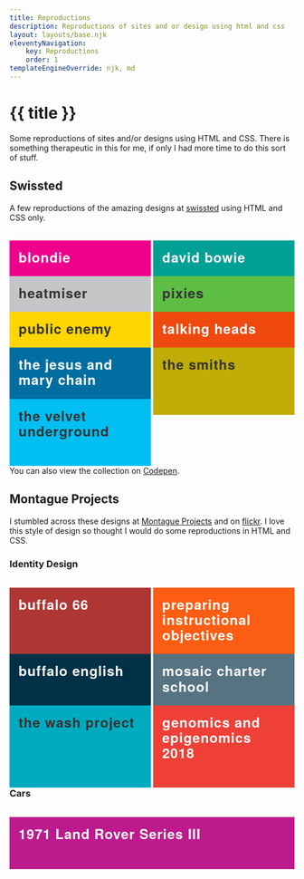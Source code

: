 ```yaml
---
title: Reproductions
description: Reproductions of sites and or design using html and css
layout: layouts/base.njk
eleventyNavigation:
    key: Reproductions
    order: 1
templateEngineOverride: njk, md
---
```


# {{ title }}

Some reproductions of sites and/or designs using HTML and CSS. There is something therapeutic in this for me, if only I had more time to do this sort of stuff.

## Swissted

A few reproductions of the amazing designs at [swissted](https://www.swissted.com/) using HTML and CSS only.

<style>

    .list-grid {
        margin: 2rem 0;
        padding: 0;
        list-style-type: none;
        display: grid;
        gap: 4px;
        grid-template-columns: repeat(auto-fit, minmax(180px, 1fr));
    }

    .list-grid a {
        display: block;
        padding: 1rem;
        height: 100%;
        text-decoration: none;
        font-size: 24px;
        font-weight: bold;
        font-family: "Helvetica Neue", Helvetica, sans-serif;
        letter-spacing: 1px;
        line-height: 1.7rem;
    }

    .list-grid a:hover {
        background-color: #000;
        color: #fff;
    }

    .talking-heads {
        color: #fff;
        background-color: #ef490f;
    }

    .blondie {
        background-color: #ed008c;
        color: #fff;
    }

    .pixies {
        background-color: #5ebd44;
        color: #333;
    }

    .smiths {
        background-color: #c0ac06;
        color: #333;
    }

    .bowie {
        background-color: #00a095;
        color: #fff;
    }

    .chain {
        background-color: #016ea1;
        color: #fff;
    }

    .underground {
        background-color: #01bef3;
        color: #333;
    }

    .enemy {
        background-color: #ffd502;
        color: #333;
    }

    .heatmiser {
        background-color: #c3c5c7;
        color: #333;
    }

    .buffalo {
        background-color: #ae3733;
        color: #fff;
    }

    .objectives {
        background-color: #fb5d13;
        color: #fff;
    }

    .buffalo-english {
        background-color: #003146;
        color: #fff;
    }

    .mosaic {
        background-color: #567381;
        color: #fff;
    }

    .the-wash-project {
        background-color: #00abc0;
        color: #333;
    }

    .gene {
        background-color: #ee4037;
        color: #fff;
    }

    .land-rover {
        background-color: #bd1a8d;
        color: #fff;
    }

</style>

<ul class="list-grid">
    <li><a href="./swissted/blondie" class="blondie">blondie</a></li>
    <li><a href="./swissted/david-bowie" class="bowie">david bowie</a></li>
    <li><a href="./swissted/heatmiser" class="heatmiser">heatmiser</a></li>
    <li><a href="./swissted/pixies" class="pixies">pixies</a></li>
    <li><a href="./swissted/public-enemy" class="enemy">public enemy</a></li>
    <li><a href="./swissted/talking-heads" class="talking-heads">talking heads</a></li>
    <li><a href="./swissted/the-jesus-and-mary-chain" class="chain">the jesus and mary chain</a></li>
    <li><a href="./swissted/the-smiths" class="smiths">the smiths</a></li>
    <li><a href="./swissted/the-velvet-underground" class="underground">the velvet underground</a></li>
</ul>

You can also view the collection on [Codepen](https://codepen.io/collection/DrYaGV).


## Montague Projects

I stumbled across these designs at [Montague Projects](http://www.montagueprojects.com/) and on [flickr](https://www.flickr.com/photos/23473719@N08/page1). I love this style of design so thought I would do some reproductions in HTML and CSS.

### Identity Design

<ul class="list-grid">
    <li><a href="./montague-projects/buffalo-66/" class="buffalo">buffalo 66</a></li>
    <li><a href="./montague-projects/preparing-instructional-objectives/" class="objectives">preparing instructional objectives</a></li>
    <li><a href="./montague-projects/buffalo-english/" class="buffalo-english">buffalo english</a></li>
    <li><a href="./montague-projects/mosaic-charter-school/" class="mosaic">mosaic charter school</a></li>
    <li><a href="./montague-projects/the-wash-project/" class="the-wash-project">the wash project</a></li>
    <li><a href="./montague-projects/gene/" class="gene">genomics and epigenomics 2018</a></li>
</ul>

### Cars

<ul class="list-grid">
    <li><a href="./montague-projects/land-rover/" class="land-rover">1971 Land Rover Series III</a></li>
</ul>



